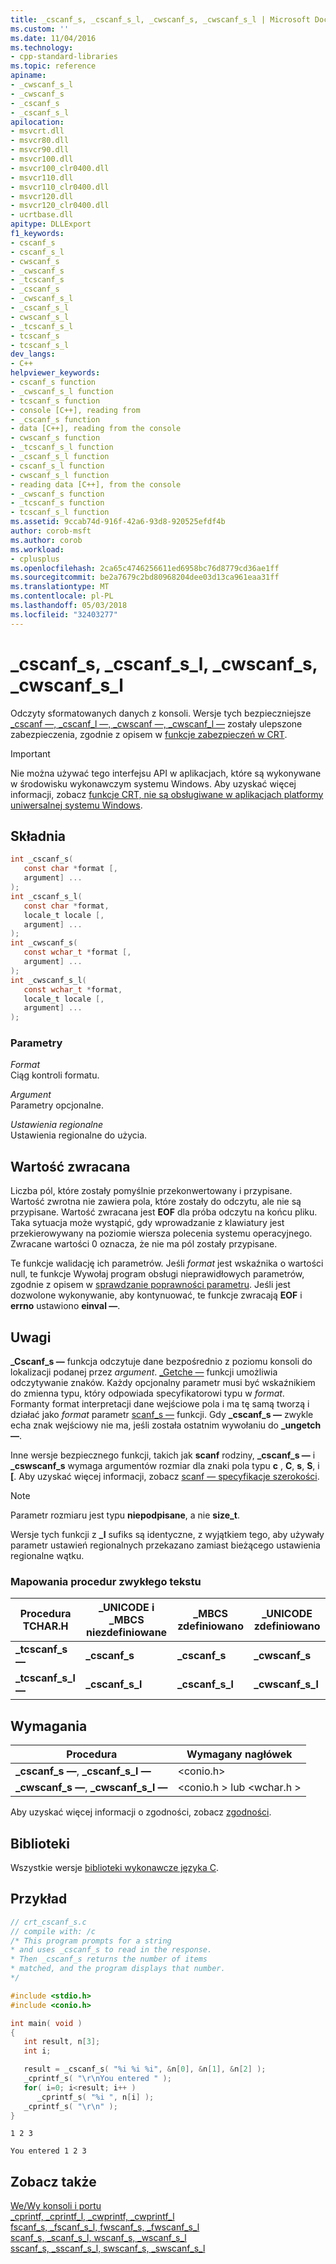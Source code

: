 ```yaml
---
title: _cscanf_s, _cscanf_s_l, _cwscanf_s, _cwscanf_s_l | Microsoft Docs
ms.custom: ''
ms.date: 11/04/2016
ms.technology:
- cpp-standard-libraries
ms.topic: reference
apiname:
- _cwscanf_s_l
- _cwscanf_s
- _cscanf_s
- _cscanf_s_l
apilocation:
- msvcrt.dll
- msvcr80.dll
- msvcr90.dll
- msvcr100.dll
- msvcr100_clr0400.dll
- msvcr110.dll
- msvcr110_clr0400.dll
- msvcr120.dll
- msvcr120_clr0400.dll
- ucrtbase.dll
apitype: DLLExport
f1_keywords:
- cscanf_s
- cscanf_s_l
- cwscanf_s
- _cwscanf_s
- _tcscanf_s
- _cscanf_s
- _cwscanf_s_l
- _cscanf_s_l
- cwscanf_s_l
- _tcscanf_s_l
- tcscanf_s
- tcscanf_s_l
dev_langs:
- C++
helpviewer_keywords:
- cscanf_s function
- _cwscanf_s_l function
- tcscanf_s function
- console [C++], reading from
- _cscanf_s function
- data [C++], reading from the console
- cwscanf_s function
- _tcscanf_s_l function
- _cscanf_s_l function
- cscanf_s_l function
- cwscanf_s_l function
- reading data [C++], from the console
- _cwscanf_s function
- _tcscanf_s function
- tcscanf_s_l function
ms.assetid: 9ccab74d-916f-42a6-93d8-920525efdf4b
author: corob-msft
ms.author: corob
ms.workload:
- cplusplus
ms.openlocfilehash: 2ca65c4746256611ed6958bc76d8779cd36ae1ff
ms.sourcegitcommit: be2a7679c2bd80968204dee03d13ca961eaa31ff
ms.translationtype: MT
ms.contentlocale: pl-PL
ms.lasthandoff: 05/03/2018
ms.locfileid: "32403277"
---
```

# <a name="cscanfs-cscanfsl-cwscanfs-cwscanfsl"></a>_cscanf_s, _cscanf_s_l, _cwscanf_s, _cwscanf_s_l

Odczyty sformatowanych danych z konsoli. Wersje tych bezpieczniejsze [_cscanf —, _cscanf_l —, _cwscanf —, _cwscanf_l —](cscanf-cscanf-l-cwscanf-cwscanf-l.md) zostały ulepszone zabezpieczenia, zgodnie z opisem w [funkcje zabezpieczeń w CRT](../../c-runtime-library/security-features-in-the-crt.md).

> [!IMPORTANT]
> Nie można używać tego interfejsu API w aplikacjach, które są wykonywane w środowisku wykonawczym systemu Windows. Aby uzyskać więcej informacji, zobacz [funkcje CRT, nie są obsługiwane w aplikacjach platformy uniwersalnej systemu Windows](../../cppcx/crt-functions-not-supported-in-universal-windows-platform-apps.md).

## <a name="syntax"></a>Składnia

```C
int _cscanf_s(
   const char *format [,
   argument] ...
);
int _cscanf_s_l(
   const char *format,
   locale_t locale [,
   argument] ...
);
int _cwscanf_s(
   const wchar_t *format [,
   argument] ...
);
int _cwscanf_s_l(
   const wchar_t *format,
   locale_t locale [,
   argument] ...
);
```

### <a name="parameters"></a>Parametry

*Format*<br/>
Ciąg kontroli formatu.

*Argument*<br/>
Parametry opcjonalne.

*Ustawienia regionalne*<br/>
Ustawienia regionalne do użycia.

## <a name="return-value"></a>Wartość zwracana

Liczba pól, które zostały pomyślnie przekonwertowany i przypisane. Wartość zwrotna nie zawiera pola, które zostały do odczytu, ale nie są przypisane. Wartość zwracana jest **EOF** dla próba odczytu na końcu pliku. Taka sytuacja może wystąpić, gdy wprowadzanie z klawiatury jest przekierowywany na poziomie wiersza polecenia systemu operacyjnego. Zwracane wartości 0 oznacza, że nie ma pól zostały przypisane.

Te funkcje walidację ich parametrów. Jeśli *format* jest wskaźnika o wartości null, te funkcje Wywołaj program obsługi nieprawidłowych parametrów, zgodnie z opisem w [sprawdzanie poprawności parametru](../../c-runtime-library/parameter-validation.md). Jeśli jest dozwolone wykonywanie, aby kontynuować, te funkcje zwracają **EOF** i **errno** ustawiono **einval —**.

## <a name="remarks"></a>Uwagi

**_Cscanf_s —** funkcja odczytuje dane bezpośrednio z poziomu konsoli do lokalizacji podanej przez *argument*. [_Getche —](getch-getwch.md) funkcji umożliwia odczytywanie znaków. Każdy opcjonalny parametr musi być wskaźnikiem do zmienna typu, który odpowiada specyfikatorowi typu w *format*. Formanty format interpretacji dane wejściowe pola i ma tę samą tworzą i działać jako *format* parametr [scanf_s —](scanf-scanf-l-wscanf-wscanf-l.md) funkcji. Gdy **_cscanf_s —** zwykle echa znak wejściowy nie ma, jeśli została ostatnim wywołaniu do **_ungetch —**.

Inne wersje bezpiecznego funkcji, takich jak **scanf** rodziny, **_cscanf_s —** i **_cswscanf_s** wymaga argumentów rozmiar dla znaki pola typu **c** , **C**, **s**, **S**, i **[**. Aby uzyskać więcej informacji, zobacz [scanf — specyfikacje szerokości](../../c-runtime-library/scanf-width-specification.md).

> [!NOTE]
> Parametr rozmiaru jest typu **niepodpisane**, a nie **size_t**.

Wersje tych funkcji z **_l** sufiks są identyczne, z wyjątkiem tego, aby używały parametr ustawień regionalnych przekazano zamiast bieżącego ustawienia regionalne wątku.

### <a name="generic-text-routine-mappings"></a>Mapowania procedur zwykłego tekstu

|Procedura TCHAR.H|_UNICODE i _MBCS niezdefiniowane|_MBCS zdefiniowano|_UNICODE zdefiniowano|
|---------------------|--------------------------------------|--------------------|-----------------------|
|**_tcscanf_s —**|**_cscanf_s**|**_cscanf_s**|**_cwscanf_s**|
|**_tcscanf_s_l —**|**_cscanf_s_l**|**_cscanf_s_l**|**_cwscanf_s_l**|

## <a name="requirements"></a>Wymagania

|Procedura|Wymagany nagłówek|
|-------------|---------------------|
|**_cscanf_s —**, **_cscanf_s_l —**|\<conio.h>|
|**_cwscanf_s —**, **_cwscanf_s_l —**|\<conio.h > lub \<wchar.h >|

Aby uzyskać więcej informacji o zgodności, zobacz [zgodności](../../c-runtime-library/compatibility.md).

## <a name="libraries"></a>Biblioteki

Wszystkie wersje [biblioteki wykonawcze języka C](../../c-runtime-library/crt-library-features.md).

## <a name="example"></a>Przykład

```C
// crt_cscanf_s.c
// compile with: /c
/* This program prompts for a string
* and uses _cscanf_s to read in the response.
* Then _cscanf_s returns the number of items
* matched, and the program displays that number.
*/

#include <stdio.h>
#include <conio.h>

int main( void )
{
   int result, n[3];
   int i;

   result = _cscanf_s( "%i %i %i", &n[0], &n[1], &n[2] );
   _cprintf_s( "\r\nYou entered " );
   for( i=0; i<result; i++ )
      _cprintf_s( "%i ", n[i] );
   _cprintf_s( "\r\n" );
}
```

```Input
1 2 3
```

```Output
You entered 1 2 3
```

## <a name="see-also"></a>Zobacz także

[We/Wy konsoli i portu](../../c-runtime-library/console-and-port-i-o.md)<br/>
[_cprintf, _cprintf_l, _cwprintf, _cwprintf_l](cprintf-cprintf-l-cwprintf-cwprintf-l.md)<br/>
[fscanf_s, _fscanf_s_l, fwscanf_s, _fwscanf_s_l](fscanf-s-fscanf-s-l-fwscanf-s-fwscanf-s-l.md)<br/>
[scanf_s, _scanf_s_l, wscanf_s, _wscanf_s_l](scanf-s-scanf-s-l-wscanf-s-wscanf-s-l.md)<br/>
[sscanf_s, _sscanf_s_l, swscanf_s, _swscanf_s_l](sscanf-s-sscanf-s-l-swscanf-s-swscanf-s-l.md)<br/>
